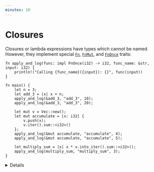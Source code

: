```yaml
---
minutes: 10
---
```


# Closures

Closures or lambda expressions have types which cannot be named. However, they
implement special [`Fn`](https://doc.rust-lang.org/std/ops/trait.Fn.html),
[`FnMut`](https://doc.rust-lang.org/std/ops/trait.FnMut.html), and
[`FnOnce`](https://doc.rust-lang.org/std/ops/trait.FnOnce.html) traits:

```rust,editable
fn apply_and_log(func: impl FnOnce(i32) -> i32, func_name: &str, input: i32) {
    println!("Calling {func_name}({input}): {}", func(input))
}

fn main() {
    let n = 3;
    let add_3 = |x| x + n;
    apply_and_log(&add_3, "add_3", 10);
    apply_and_log(&add_3, "add_3", 20);

    let mut v = Vec::new();
    let mut accumulate = |x: i32| {
        v.push(x);
        v.iter().sum::<i32>()
    };
    apply_and_log(&mut accumulate, "accumulate", 4);
    apply_and_log(&mut accumulate, "accumulate", 5);

    let multiply_sum = |x| x * v.into_iter().sum::<i32>();
    apply_and_log(multiply_sum, "multiply_sum", 3);
}
```

<details>

An `Fn` (e.g. `add_3`) neither consumes nor mutates captured values. It can be
called needing only a shared reference to the closure, which means the closure
can be executed repeatedly and even concurrently.

An `FnMut` (e.g. `accumulate`) might mutate captured values. The closure object
is accessed via exclusive reference, so it can be called repeatedly but not
concurrently.

If you have an `FnOnce` (e.g. `multiply_sum`), you may only call it once. Doing
so consumes the closure and any values captured by move.

`FnMut` is a subtype of `FnOnce`. `Fn` is a subtype of `FnMut` and `FnOnce`.
I.e. you can use an `FnMut` wherever an `FnOnce` is called for, and you can use
an `Fn` wherever an `FnMut` or `FnOnce` is called for.

When you define a function that takes a closure, you should take `FnOnce` if you
can (i.e. you call it once), or `FnMut` else, and last `Fn`. This allows the
most flexibility for the caller.

In contrast, when you have a closure, the most flexible you can have is `Fn`
(which can be passed to a consumer of any of the 3 closure traits), then
`FnMut`, and lastly `FnOnce`.

The compiler also infers `Copy` (e.g. for `add_3`) and `Clone` (e.g.
`multiply_sum`), depending on what the closure captures. Function pointers
(references to `fn` items) implement `Copy` and `Fn`.

</details>
